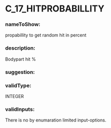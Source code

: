 

# C_17_HITPROBABILLITY



  


### nameToShow:
  
propabillity to get random hit in percent  


### description:
  
Bodypart hit %  


### suggestion:
  
  


### validType:
  
INTEGER  


### validInputs:
  
There is no by enumaration limited input-options.

